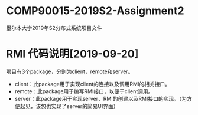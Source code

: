 # COMP90015-2019S2-Assignment2
 墨尔本大学2019年S2分布式系统项目文件
 
# RMI 代码说明[2019-09-20]

 项目有3个package，分别为client，remote和server。

- client：此package用于实现client的连接以及调用RMI的相关接口。
- remote：此package用于编写RMI接口，以便于client调用。
- server：此package用于实现server、RMI的创建以及RMI接口的实现。（为方便起见，该包也实现了server的简易UI界面）
